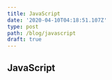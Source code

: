 ```yaml
---
title: JavaScript
date: '2020-04-10T04:18:51.107Z'
type: post
path: /blog/javascript
draft: true
---
```

## JavaScript